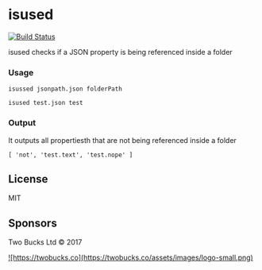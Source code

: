 # isused
[![Build Status](https://travis-ci.org/twobucks/isused.svg?branch=master)](https://travis-ci.org/twobucks/isused)

isused checks if a JSON property is being referenced inside a folder

### Usage
```isussed jsonpath.json folderPath```

```isused test.json test```

### Output
It outputs all propertiesth that are not being referenced inside a folder

```[ 'not', 'test.text', 'test.nope' ]```


## License

MIT

## Sponsors

Two Bucks Ltd © 2017

<a href="https://twobucks.co">
  ![https://twobucks.co](https://twobucks.co/assets/images/logo-small.png)
</a>
